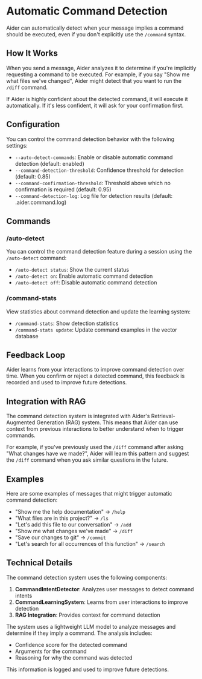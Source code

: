# Automatic Command Detection

Aider can automatically detect when your message implies a command should be executed, even if you don't explicitly use the `/command` syntax.

## How It Works

When you send a message, Aider analyzes it to determine if you're implicitly requesting a command to be executed. For example, if you say "Show me what files we've changed", Aider might detect that you want to run the `/diff` command.

If Aider is highly confident about the detected command, it will execute it automatically. If it's less confident, it will ask for your confirmation first.

## Configuration

You can control the command detection behavior with the following settings:

- `--auto-detect-commands`: Enable or disable automatic command detection (default: enabled)
- `--command-detection-threshold`: Confidence threshold for detection (default: 0.85)
- `--command-confirmation-threshold`: Threshold above which no confirmation is required (default: 0.95)
- `--command-detection-log`: Log file for detection results (default: .aider.command.log)

## Commands

### /auto-detect

You can control the command detection feature during a session using the `/auto-detect` command:

- `/auto-detect status`: Show the current status
- `/auto-detect on`: Enable automatic command detection
- `/auto-detect off`: Disable automatic command detection

### /command-stats

View statistics about command detection and update the learning system:

- `/command-stats`: Show detection statistics
- `/command-stats update`: Update command examples in the vector database

## Feedback Loop

Aider learns from your interactions to improve command detection over time. When you confirm or reject a detected command, this feedback is recorded and used to improve future detections.

## Integration with RAG

The command detection system is integrated with Aider's Retrieval-Augmented Generation (RAG) system. This means that Aider can use context from previous interactions to better understand when to trigger commands.

For example, if you've previously used the `/diff` command after asking "What changes have we made?", Aider will learn this pattern and suggest the `/diff` command when you ask similar questions in the future.

## Examples

Here are some examples of messages that might trigger automatic command detection:

- "Show me the help documentation" → `/help`
- "What files are in this project?" → `/ls`
- "Let's add this file to our conversation" → `/add`
- "Show me what changes we've made" → `/diff`
- "Save our changes to git" → `/commit`
- "Let's search for all occurrences of this function" → `/search`

## Technical Details

The command detection system uses the following components:

1. **CommandIntentDetector**: Analyzes user messages to detect command intents
2. **CommandLearningSystem**: Learns from user interactions to improve detection
3. **RAG Integration**: Provides context for command detection

The system uses a lightweight LLM model to analyze messages and determine if they imply a command. The analysis includes:

- Confidence score for the detected command
- Arguments for the command
- Reasoning for why the command was detected

This information is logged and used to improve future detections.

